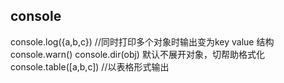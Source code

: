## console
console.log({a,b,c}) //同时打印多个对象时输出变为key value 结构
console.warn()
console.dir(obj) 默认不展开对象，切帮助格式化
console.table([a,b,c]) //以表格形式输出
